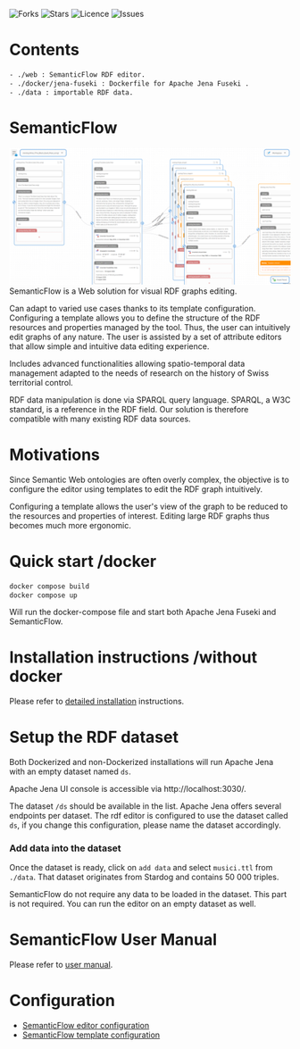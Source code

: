 ![Forks](https://img.shields.io/github/forks/heigvd-software-engineering/semantic-flow)
![Stars](https://img.shields.io/github/stars/heigvd-software-engineering/semantic-flow)
![Licence](https://img.shields.io/github/license/heigvd-software-engineering/semantic-flow)
![Issues](https://img.shields.io/github/issues/heigvd-software-engineering/semantic-flow)
# Contents

    - ./web : SemanticFlow RDF editor. 
    - ./docker/jena-fuseki : Dockerfile for Apache Jena Fuseki . 
    - ./data : importable RDF data.

# SemanticFlow
![workspace](./workspace.png)
SemanticFlow is a Web solution for visual RDF graphs editing.

Can adapt to varied use cases thanks to its template configuration. Configuring a template allows you to define the structure of the RDF resources and properties managed by the tool. Thus, the user can intuitively edit graphs of any nature. The user is assisted by a set of attribute editors that allow simple and intuitive data editing experience.

Includes advanced functionalities allowing spatio-temporal data management adapted to the needs of research on the history of Swiss territorial control.

RDF data manipulation is done via SPARQL query language. SPARQL, a W3C standard, is a reference in the RDF field. Our solution is therefore compatible with many existing RDF data sources.


# Motivations
Since Semantic Web ontologies are often overly complex, the objective is to configure the editor using templates to edit the RDF graph intuitively.

Configuring a template allows the user's view of the graph to be reduced to the resources and properties of interest. Editing large RDF graphs thus becomes much more ergonomic.

# Quick start /docker
    
    docker compose build
    docker compose up

Will run the docker-compose file and start both Apache Jena Fuseki and SemanticFlow.

# Installation instructions /without docker
Please refer to [detailed installation](./documentation/detailed-installation.md) instructions.

# Setup the RDF dataset
Both Dockerized and non-Dockerized installations will run Apache Jena with an empty dataset named `ds`. 

Apache Jena UI console is accessible via http://localhost:3030/. 

The dataset `/ds` should be available in the list. Apache Jena offers several endpoints per dataset. The rdf editor is configured to use the dataset called `ds`, if you change this configuration, please name the dataset accordingly.

### Add data into the dataset
Once the dataset is ready, click on `add data` and select `musici.ttl` from `./data`. That dataset originates from Stardog and contains 50 000 triples. 

SemanticFlow do not require any data to be loaded in the dataset. This part is not required. You can run the editor on an empty dataset as well.

# SemanticFlow User Manual
Please refer to [user manual](./documentation/semantic-flow-user-manual.md).

# Configuration
- [SemanticFlow editor configuration](./documentation/semantic-flow-configuration.md)
- [SemanticFlow template configuration](./documentation/template-configuration.md)